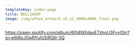 ```yaml
---
templateKey: index-page
title: BELLSAINT
image: /img/wfneo_artwork_v5_v2_4000x4000_final.png
---
```

https://open.spotify.com/album/60I4NXdayE7zhnU3FvyOtn?si=ethRoJ0wRYufzSiRQtI-3Q
